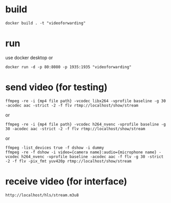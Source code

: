 # build
```
docker build . -t "videoforwarding"
```

# run
use docker desktop or
```
docker run -d -p 80:8080 -p 1935:1935 "videoforwarding"
```

# send video (for testing)
```
ffmpeg -re -i {mp4 file path} -vcodec libx264 -vprofile baseline -g 30 -acodec aac -strict -2 -f flv rtmp://localhost/show/stream
```
or
```
ffmpeg -re -i {mp4 file path} -vcodec h264_nvenc -vprofile baseline -g 30 -acodec aac -strict -2 -f flv rtmp://localhost/show/stream
```
or
```
ffmpeg -list_devices true -f dshow -i dummy
ffmpeg -re -f dshow -i video={camera name}:audio={microphone name} -vcodec h264_nvenc -vprofile baseline -acodec aac -f flv -g 30 -strict -2 -f flv -pix_fmt yuv420p rtmp://localhost/show/stream
```



# receive video (for interface)
```
http://localhost/hls/stream.m3u8
```